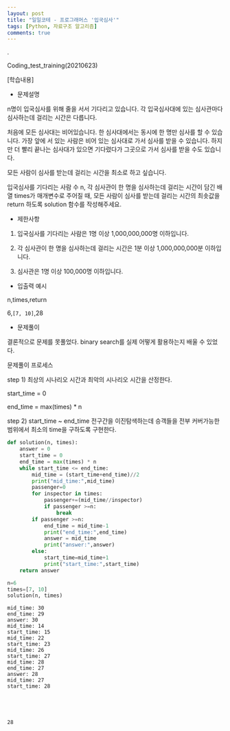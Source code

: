 ```yaml
---
layout: post
title: "일일코테 - 프로그래머스 '입국심사'"
tags: [Python, 자료구조 알고리즘]
comments: true
---
```


.

Coding_test_training(20210623)

[학습내용]

- 문제설명

n명이 입국심사를 위해 줄을 서서 기다리고 있습니다. 각 입국심사대에 있는 심사관마다 심사하는데 걸리는 시간은 다릅니다.

처음에 모든 심사대는 비어있습니다. 한 심사대에서는 동시에 한 명만 심사를 할 수 있습니다. 가장 앞에 서 있는 사람은 비어 있는 심사대로 가서 심사를 받을 수 있습니다. 하지만 더 빨리 끝나는 심사대가 있으면 기다렸다가 그곳으로 가서 심사를 받을 수도 있습니다.

모든 사람이 심사를 받는데 걸리는 시간을 최소로 하고 싶습니다.

입국심사를 기다리는 사람 수 n, 각 심사관이 한 명을 심사하는데 걸리는 시간이 담긴 배열 times가 매개변수로 주어질 때, 모든 사람이 심사를 받는데 걸리는 시간의 최솟값을 return 하도록 solution 함수를 작성해주세요.

- 제한사항

1) 입국심사를 기다리는 사람은 1명 이상 1,000,000,000명 이하입니다.

2) 각 심사관이 한 명을 심사하는데 걸리는 시간은 1분 이상 1,000,000,000분 이하입니다.

3) 심사관은 1명 이상 100,000명 이하입니다.

- 입출력 예시

n,times,return

6,`[7, 10]`,28

- 문제풀이

결론적으로 문제를 못풀었다. binary search를 실제 어떻게 활용하는지 배울 수 있었다.

문제풀이 프로세스

step 1) 최상의 시나리오 시간과 최악의 시나리오 시간을 산정한다.

start_time = 0

end_time = max(times) * n  

step 2) start_time ~ end_time 전구간을 이진탐색하는데 승객들을 전부 커버가능한 범위에서 최소의 time을 구하도록 구현한다.


```python
def solution(n, times):
    answer = 0
    start_time = 0
    end_time = max(times) * n  
    while start_time <= end_time:
        mid_time = (start_time+end_time)//2
        print("mid_time:",mid_time)
        passenger=0       
        for inspector in times:
            passenger+=(mid_time//inspector)
            if passenger >=n:
                break
        if passenger >=n:
            end_time = mid_time-1
            print("end_time:",end_time)
            answer = mid_time
            print("answer:",answer)
        else:
            start_time=mid_time+1
            print("start_time:",start_time)
    return answer

n=6
times=[7, 10]
solution(n, times)
```

    mid_time: 30
    end_time: 29
    answer: 30
    mid_time: 14
    start_time: 15
    mid_time: 22
    start_time: 23
    mid_time: 26
    start_time: 27
    mid_time: 28
    end_time: 27
    answer: 28
    mid_time: 27
    start_time: 28
    




    28


